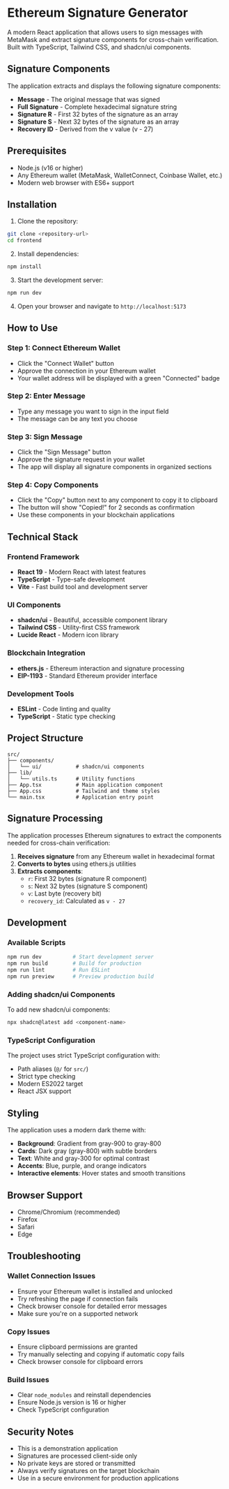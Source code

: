 # Ethereum Signature Generator

A modern React application that allows users to sign messages with MetaMask and extract signature components for cross-chain verification. Built with TypeScript, Tailwind CSS, and shadcn/ui components.

## Signature Components

The application extracts and displays the following signature components:

- **Message** - The original message that was signed
- **Full Signature** - Complete hexadecimal signature string
- **Signature R** - First 32 bytes of the signature as an array
- **Signature S** - Next 32 bytes of the signature as an array
- **Recovery ID** - Derived from the v value (v - 27)

## Prerequisites

- Node.js (v16 or higher)
- Any Ethereum wallet (MetaMask, WalletConnect, Coinbase Wallet, etc.)
- Modern web browser with ES6+ support

## Installation

1. Clone the repository:

```bash
git clone <repository-url>
cd frontend
```

2. Install dependencies:

```bash
npm install
```

3. Start the development server:

```bash
npm run dev
```

4. Open your browser and navigate to `http://localhost:5173`

## How to Use

### Step 1: Connect Ethereum Wallet

- Click the "Connect Wallet" button
- Approve the connection in your Ethereum wallet
- Your wallet address will be displayed with a green "Connected" badge

### Step 2: Enter Message

- Type any message you want to sign in the input field
- The message can be any text you choose

### Step 3: Sign Message

- Click the "Sign Message" button
- Approve the signature request in your wallet
- The app will display all signature components in organized sections

### Step 4: Copy Components

- Click the "Copy" button next to any component to copy it to clipboard
- The button will show "Copied!" for 2 seconds as confirmation
- Use these components in your blockchain applications

## Technical Stack

### Frontend Framework

- **React 19** - Modern React with latest features
- **TypeScript** - Type-safe development
- **Vite** - Fast build tool and development server

### UI Components

- **shadcn/ui** - Beautiful, accessible component library
- **Tailwind CSS** - Utility-first CSS framework
- **Lucide React** - Modern icon library

### Blockchain Integration

- **ethers.js** - Ethereum interaction and signature processing
- **EIP-1193** - Standard Ethereum provider interface

### Development Tools

- **ESLint** - Code linting and quality
- **TypeScript** - Static type checking

## Project Structure

```
src/
├── components/
│   └── ui/           # shadcn/ui components
├── lib/
│   └── utils.ts      # Utility functions
├── App.tsx           # Main application component
├── App.css           # Tailwind and theme styles
└── main.tsx          # Application entry point
```

## Signature Processing

The application processes Ethereum signatures to extract the components needed for cross-chain verification:

1. **Receives signature** from any Ethereum wallet in hexadecimal format
2. **Converts to bytes** using ethers.js utilities
3. **Extracts components**:
   - `r`: First 32 bytes (signature R component)
   - `s`: Next 32 bytes (signature S component)
   - `v`: Last byte (recovery bit)
   - `recovery_id`: Calculated as `v - 27`

## Development

### Available Scripts

```bash
npm run dev          # Start development server
npm run build        # Build for production
npm run lint         # Run ESLint
npm run preview      # Preview production build
```

### Adding shadcn/ui Components

To add new shadcn/ui components:

```bash
npx shadcn@latest add <component-name>
```

### TypeScript Configuration

The project uses strict TypeScript configuration with:

- Path aliases (`@/` for `src/`)
- Strict type checking
- Modern ES2022 target
- React JSX support

## Styling

The application uses a modern dark theme with:

- **Background**: Gradient from gray-900 to gray-800
- **Cards**: Dark gray (gray-800) with subtle borders
- **Text**: White and gray-300 for optimal contrast
- **Accents**: Blue, purple, and orange indicators
- **Interactive elements**: Hover states and smooth transitions

## Browser Support

- Chrome/Chromium (recommended)
- Firefox
- Safari
- Edge

## Troubleshooting

### Wallet Connection Issues

- Ensure your Ethereum wallet is installed and unlocked
- Try refreshing the page if connection fails
- Check browser console for detailed error messages
- Make sure you're on a supported network

### Copy Issues

- Ensure clipboard permissions are granted
- Try manually selecting and copying if automatic copy fails
- Check browser console for clipboard errors

### Build Issues

- Clear `node_modules` and reinstall dependencies
- Ensure Node.js version is 16 or higher
- Check TypeScript configuration

## Security Notes

- This is a demonstration application
- Signatures are processed client-side only
- No private keys are stored or transmitted
- Always verify signatures on the target blockchain
- Use in a secure environment for production applications
